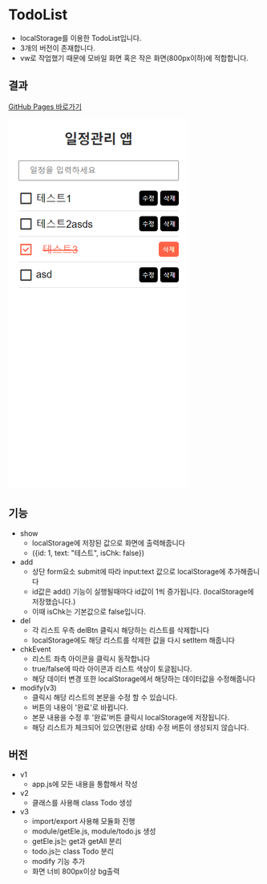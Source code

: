 # TodoList

-  localStorage를 이용한 TodoList입니다.
-  3개의 버전이 존재합니다.
-  vw로 작업했기 때문에 모바일 화면 혹은 작은 화면(800px이하)에 적합합니다.

## 결과

[GitHub Pages 바로가기](https://honeypunch97.github.io/TodoList/v3/)

<img src="./images/result.PNG"/>

## 기능

-  show
   -  localStorage에 저장된 값으로 화면에 출력해줍니다
   -  ({id: 1, text: "테스트", isChk: false})
-  add
   -  상단 form요소 submit에 따라 input:text 값으로 localStorage에 추가해줍니다
   -  id값은 add() 기능이 실행될때마다 id값이 1씩 증가됩니다. (localStorage에 저장했습니다.)
   -  이때 isChk는 기본값으로 false입니다.
-  del
   -  각 리스트 우측 delBtn 클릭시 해당하는 리스트를 삭제합니다
   -  localStorage에도 해당 리스트를 삭제한 값을 다시 setItem 해줍니다
-  chkEvent
   -  리스트 좌측 아이콘을 클릭시 동작합니다
   -  true/false에 따라 아이콘과 리스트 색상이 토글됩니다.
   -  해당 데이터 변경 또한 localStorage에서 해당하는 데이터값을 수정해줍니다
-  modify(v3)
   -  클릭시 해당 리스트의 본문을 수정 할 수 있습니다.
   -  버튼의 내용이 '완료'로 바뀝니다.
   -  본문 내용을 수정 후 '완료'버튼 클릭시 localStorage에 저장됩니다.
   -  해당 리스트가 체크되어 있으면(완료 상태) 수정 버튼이 생성되지 않습니다.

## 버전

-  v1
   -  app.js에 모든 내용을 통합해서 작성
-  v2
   -  클래스를 사용해 class Todo 생성
-  v3
   -  import/export 사용해 모듈화 진행
   -  module/getEle.js, module/todo.js 생성
   -  getEle.js는 get과 getAll 분리
   -  todo.js는 class Todo 분리
   -  modify 기능 추가
   -  화면 너비 800px이상 bg출력
